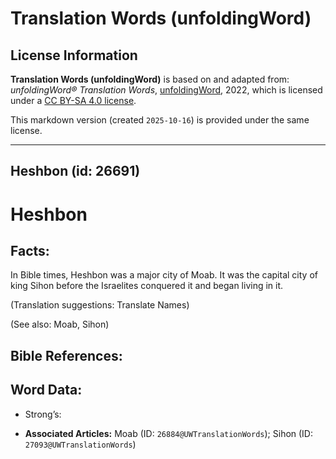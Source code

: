 # Translation Words (unfoldingWord)

## License Information

**Translation Words (unfoldingWord)** is based on and adapted from: _unfoldingWord® Translation Words_, [unfoldingWord](https://unfoldingword.org/utw), 2022, which is licensed under a [CC BY-SA 4.0 license](https://creativecommons.org/licenses/by-sa/4.0/legalcode.en).

This markdown version (created `2025-10-16`) is provided under the same license.



--------------------------------

## Heshbon (id: 26691)

Heshbon
=======

Facts:
------

In Bible times, Heshbon was a major city of Moab. It was the capital city of king Sihon before the Israelites conquered it and began living in it.

(Translation suggestions: Translate Names)

(See also: Moab, Sihon)

Bible References:
-----------------

Word Data:
----------

* Strong’s:

* **Associated Articles:** Moab (ID: `26884@UWTranslationWords`); Sihon (ID: `27093@UWTranslationWords`)

